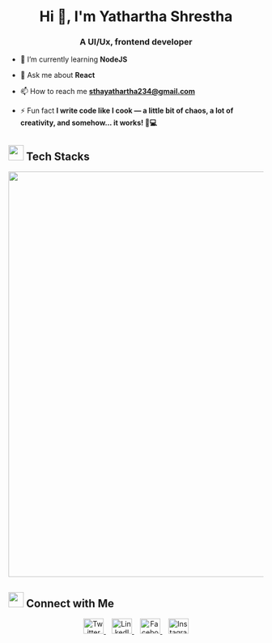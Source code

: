 <h1 align="center">Hi 👋, I'm Yathartha Shrestha</h1>
<h3 align="center">A UI/Ux, frontend developer</h3>



- 🌱 I’m currently learning **NodeJS**

- 💬 Ask me about **React**

- 📫 How to reach me **sthayathartha234@gmail.com**

- ⚡ Fun fact **I write code like I cook — a little bit of chaos, a lot of creativity, and somehow... it works! 🍜💻**



## <img src="https://user-images.githubusercontent.com/74038190/201194734-44c276f6-f9f7-4110-a689-687c3c23ec42.gif" width="30"> Tech Stacks

<div align="center">

<img src="https://skillicons.dev/icons?i=js,java,python,react,typescript,mongodb,mysql,figma&theme=dark" width="800"/>

</div>


## <img src="https://media.giphy.com/media/jpVnC65DmYeyRL4LHS/giphy.gif" width="30"> Connect with Me

<div align="center">

<a href="https://twitter.com/sthaaizen" target="_blank">
  <img src="https://raw.githubusercontent.com/rahuldkjain/github-profile-readme-generator/master/src/images/icons/Social/twitter.svg" alt="Twitter" width="40" height="30" />
</a>
&nbsp;&nbsp;
<a href="https://www.linkedin.com/in/sthaaizen/" target="_blank">
  <img src="https://raw.githubusercontent.com/rahuldkjain/github-profile-readme-generator/master/src/images/icons/Social/linked-in-alt.svg" alt="LinkedIn" width="40" height="30" />
</a>
&nbsp;&nbsp;
<a href="https://www.facebook.com/sthaaizen" target="_blank">
  <img src="https://raw.githubusercontent.com/rahuldkjain/github-profile-readme-generator/master/src/images/icons/Social/facebook.svg" alt="Facebook" width="40" height="30" />
</a>
&nbsp;&nbsp;
<a href="https://www.instagram.com/rc_2555/" target="_blank">
  <img src="https://raw.githubusercontent.com/rahuldkjain/github-profile-readme-generator/master/src/images/icons/Social/instagram.svg" alt="Instagram" width="40" height="30" />
</a>

</div>
